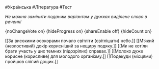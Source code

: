 #Українська #Література #Тест

*Не можна замінити поданим варіантом у дужках виділене слово в реченні*

{noChangeVote on}
{hideProgress on}
{shareEnable off}
{hideCount on}

[[За високими осокорами почало світліти (світлішати) небо.]]
[[М’який (незлостивий) докір корисніший за нещиру подяку.]]
[[Ми не хотіли брати участь у цих темних (підозрілих) справах.]]
[[Молоко дуже корисне (корисливе) для молодого організму.]]
[[Подекуди (місцями) пройшов сліпий дощик.]]
